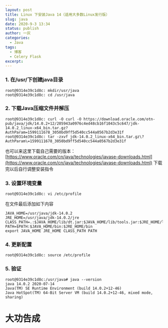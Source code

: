 ```yaml
---
layout: post
title: Linux 下安装Java 14（适用大多数Linux发行版）
slug: java
date: 2020-9-3 13:34
status: publish
author: 一灰
categories: 
  - Java
tags: 
  - 博客
  - Celery Flask
excerpt: 
---
```


### 1. 在/usr/下创建java目录

```
root@9314e39c1d8c: mkdir/usr/java
root@9314e39c1d8c: cd /usr/java
```

### 2. 下载Java压缩文件并解压

```
root@9314e39c1d8c: curl -O curl -O https://download.oracle.com/otn-pub/java/jdk/14.0.2+12/205943a0976c4ed48cb16f1043c5c647/jdk-14.0.2_linux-x64_bin.tar.gz?AuthParam=1599111678_3050bd9ff5d540cc544a0567b2d3e31f
root@9314e39c1d8c: tar -zxvf jdk-14.0.2_linux-x64_bin.tar.gz\?AuthParam\=1599111678_3050bd9ff5d540cc544a0567b2d3e31f
```
也可以来这里下载自己需要的版本：
[https://www.oracle.com/cn/java/technologies/javase-downloads.html](https://www.oracle.com/cn/java/technologies/javase-downloads.html)
下载完以后自行调整安装指令


### 3. 设置环境变量

```
root@9314e39c1d8c: vi /etc/profile
```
在文件最后添加如下内容
```
JAVA_HOME=/usr/java/jdk-14.0.2
JRE_HOME=/usr/java/jdk-14.0.2/jre
CLASS_PATH=.:$JAVA_HOME/lib/dt.jar:$JAVA_HOME/lib/tools.jar:$JRE_HOME/lib
PATH=$PATH:$JAVA_HOME/bin:$JRE_HOME/bin
export JAVA_HOME JRE_HOME CLASS_PATH PATH
```

### 4. 更新配置

```root@9314e39c1d8c: source /etc/profile```

### 5. 验证

```
root@9314e39c1d8c:/usr/java# java --version
java 14.0.2 2020-07-14
Java(TM) SE Runtime Environment (build 14.0.2+12-46)
Java HotSpot(TM) 64-Bit Server VM (build 14.0.2+12-46, mixed mode, sharing)
```


# 大功告成
